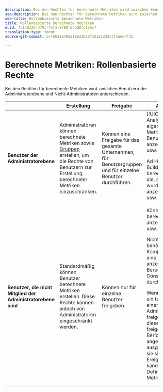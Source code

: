 ```yaml
---
description: Bei den Rechten für berechnete Metriken wird zwischen Benutzern der Administratorebene und Nicht-Administratoren unterschieden.
seo-description: Bei den Rechten für berechnete Metriken wird zwischen Benutzern der Administratorebene und Nicht-Administratoren unterschieden.
seo-title: Rollenbasierte berechnete Metriken
title: Rollenbasierte berechnete Metriken
uuid: 7c14d32d-370c-4afa-8f80-5bbd8fc12ec7
translation-type: tm+mt
source-git-commit: bc46011a48aa18e33ba6f1912223857f5a664f35

---
```



# Berechnete Metriken: Rollenbasierte Rechte

Bei den Rechten für berechnete Metriken wird zwischen Benutzern der Administratorebene und Nicht-Administratoren unterschieden.

<table id="table_13F72FD90C964B86BD4B51E6F51ED292"> 
 <thead> 
  <tr> 
   <th colname="col1" class="entry"> </th> 
   <th colname="col02" class="entry"> Erstellung     </th> 
   <th colname="col2" class="entry"> Freigabe </th> 
   <th colname="col3" class="entry"> Anzeigen/Verwalten </th> 
   <th colname="col4" class="entry"> Genehmigen </th> 
   <th colname="col5" class="entry"> Übernehmen </th> 
  </tr> 
 </thead>
 <tbody> 
  <tr> 
   <td colname="col1"> <b>Benutzer der Administratorebene</b> </td> 
   <td colname="col02"> Administratoren können berechnete Metriken sowie <a href="https://marketing.adobe.com/resources/help/en_US/reference/groups.html"  >Gruppen</a> erstellen, um die Rechte von Benutzern zur Erstellung berechneter Metriken einzuschränken. </td> 
   <td colname="col2"> Können eine Freigabe für das gesamte Unternehmen, für Benutzergruppen und für einzelne Benutzer durchführen. </td> 
   <td colname="col3"> <span class="keyword"> [!UICONTROL Reports &amp; Analysen] </span>: Kann ihre eigenen berechneten Metriken und die anderer Benutzer anzeigen/bearbeiten/löschen usw. <p> <span class="keyword">Ad Hoc Analysis</span> und <span class="keyword">Report Builder</span>: Können ihre eigenen berechneten Metriken und die, die für sie freigegeben wurden, anzeigen/bearbeiten/löschen usw. </p> </td> 
   <td colname="col4"> Können berechnete Metriken als autorisiert genehmigen. </td> 
   <td colname="col5"> Können beliebige berechnete Metriken innerhalb der gesamten Organisation anwenden. </td> 
  </tr> 
  <tr> 
   <td colname="col1"> <b>Benutzer, die nicht Mitglied der Administratorebene sind</b> </td> 
   <td colname="col02"> Standardmäßig können Benutzer berechnete Metriken erstellen. Diese Rechte können jedoch von Administratoren eingeschränkt werden. </td> 
   <td colname="col2"> Können nur für einzelne Benutzer freigeben. </td> 
   <td colname="col3"> Können nur ihre eigenen berechneten Metriken anzeigen/bearbeiten/löschen usw. <p>Nicht-Administratoren benötigen Zugriff auf alle Komponentenereignisse, um eine freigegebene Metrik anzeigen zu können (die Berechtigungen der Admin Console werden weiterhin durchgesetzt). </p> <p>Wenn ein Dashboard oder ein terminierter Bericht für einen Benutzer ohne Administratorrechte freigegeben wird und für diesen keine Metrik freigegeben ist, wird der Bericht mit der angewendeten Metrik ausgeführt (vorausgesetzt, sie sind berechtigt, die Ereignisse anzuzeigen). Er kann allerdings nicht die Definition anzeigen oder die Metrik bearbeiten. </p> </td> 
   <td colname="col4"> Können ausschließlich genehmigte berechnete Metriken nutzen. Können keine Metriken als genehmigt markieren. </td> 
   <td colname="col5"> Können ihre eigenen berechneten Metriken und Segmente, die für sie freigegeben wurden, anwenden. </td> 
  </tr> 
 </tbody> 
</table>

